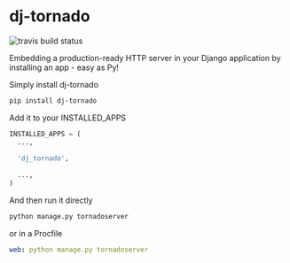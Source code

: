 dj-tornado
==========

![travis build status](https://travis-ci.org/weargoggles/django-tornado.svg?branch=master)

Embedding a production-ready HTTP server in your Django application by installing an app - easy as Py!

Simply install dj-tornado

```bash
pip install dj-tornado
```

Add it to your INSTALLED_APPS

```python
INSTALLED_APPS = (
  ...,
  
  'dj_tornado',
  
  ...,
)
```

And then run it directly

```bash
python manage.py tornadoserver
```

or in a Procfile

```yaml
web: python manage.py tornadoserver
```
